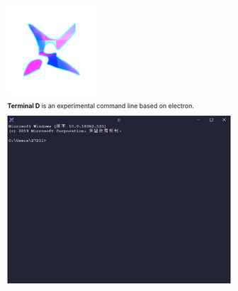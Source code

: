 ![](./src/renderer/res/icon200_200.png)

**Terminal D** is an experimental command line based on electron.

![App](./doc/App.png)
